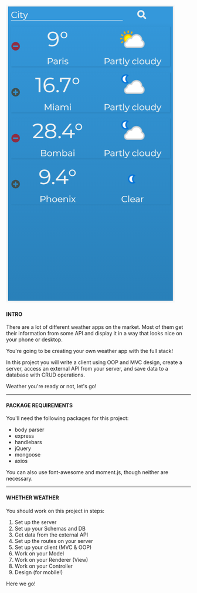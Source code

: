 

![fullstack-weather](fullstack-weather.PNG)
####   

#### **INTRO**

  

There are a lot of different weather apps on the market. Most of them get their information from some API and display it in a way that looks nice on your phone or desktop.

  

You're going to be creating your own weather app with the full stack!

  

In this project you will write a client using OOP and MVC design, create a server, access an external API from your server, and save data to a database with CRUD operations.

  

Weather you're ready or not, let's go!

  

----------

  

#### **PACKAGE REQUIREMENTS**

  

You'll need the following packages for this project:

-   body parser
-   express
-   handlebars
-   jQuery
-   mongoose
-   axios

  

You can also use font-awesome and moment.js, though neither are necessary.

  

----------

  

#### **WHETHER WEATHER**

  

You should work on this project in steps:

1.  Set up the server
2.  Set up your Schemas and DB
3.  Get data from the external API
4.  Set up the routes on your server
5.  Set up your client (MVC & OOP)
6.  Work on your Model
7.  Work on your Renderer (View)
8.  Work on your Controller
9.  Design (for mobile!)

  

Here we go!

  
